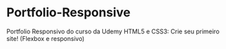 # Portfolio-Responsive
Portfolio Responsivo do curso da Udemy HTML5 e CSS3: Crie seu primeiro site! (Flexbox e responsivo)
